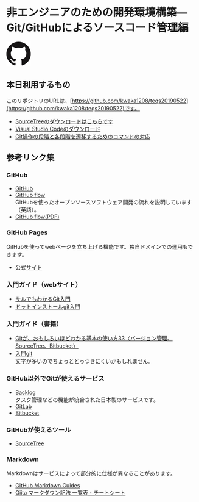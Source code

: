 # 非エンジニアのための開発環境構築― Git/GitHubによるソースコード管理編

![Git](images/GitHub-Mark-64px.png)

## 本日利用するもの
このリポジトリのURLは、[https://github.com/kwaka1208/teqs20190522](https://github.com/kwaka1208/teqs20190522)です。

- [SourceTreeのダウンロードはこちらです](https://ja.atlassian.com/software/sourcetree)
- [Visual Studio Codeのダウンロード](https://code.visualstudio.com/)
- [Git操作の段階と各段階を遷移するためのコマンドの対応](http://bit.ly/2Wjqj9y)

## 参考リンク集
### GitHub
- [GitHub](https://github.com/)
- [GitHub flow](https://guides.github.com/introduction/flow/)  
GitHubを使ったオープンソースソフトウェア開発の流れを説明しています（英語）。
- [GitHub flow(PDF)](https://guides.github.com/pdfs/githubflow-online.pdf)

### GitHub Pages
GitHubを使ってwebページを立ち上げる機能です。独自ドメインでの運用もできます。
- [公式サイト](https://pages.github.com/)

### 入門ガイド（webサイト）
- [サルでもわかるGit入門](https://backlog.com/ja/git-tutorial/)
- [ドットインストールgit入門](https://dotinstall.com/lessons/basic_git)

### 入門ガイド（書籍）
- [Gitが、おもしろいほどわかる基本の使い方33〈バージョン管理、SourceTree、Bitbucket〉](https://amzn.to/2RQ2jFs)
- [入門git](https://amzn.to/2LcvFM4)  
文字が多いのでちょっととっつきにくいかもしれません。

### GitHub以外でGitが使えるサービス
- [Backlog](https://backlog.com/ja/)  
タスク管理などの機能が統合された日本製のサービスです。
- [GitLab](https://about.gitlab.com/)
- [Bitbucket](https://bitbucket.org/)

### GitHubが使えるツール
- [SourceTree](https://ja.atlassian.com/software/sourcetree)

### Markdown
Markdownはサービスによって部分的に仕様が異なることがあります。
- [GitHub Markdown Guides](https://guides.github.com/pdfs/markdown-cheatsheet-online.pdf)
- [Qiita マークダウン記法 一覧表・チートシート](https://qiita.com/kamorits/items/6f342da395ad57468ae3)
